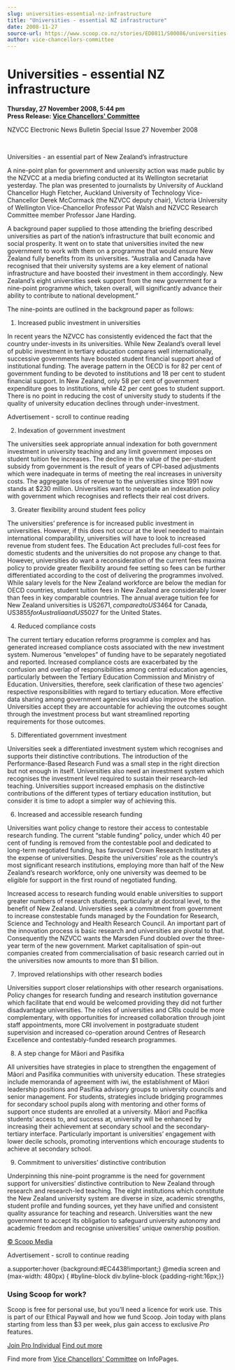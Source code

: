 ```yaml
---
slug: universities-essential-nz-infrastructure
title: "Universities - essential NZ infrastructure"
date: 2008-11-27
source-url: https://www.scoop.co.nz/stories/ED0811/S00086/universities-essential-nz-infrastructure.htm
author: vice-chancellors-committee
---
```

Universities - essential NZ infrastructure
==========================================

**Thursday, 27 November 2008, 5:44 pm**  
**Press Release: [Vice Chancellors' Committee](https://info.scoop.co.nz/Vice_Chancellors'_Committee)**

  
NZVCC Electronic News Bulletin Special Issue 27 November 2008

­­­

  
Universities - an essential part of New Zealand’s infrastructure

A nine-point plan for government and university action was made public by the NZVCC at a media briefing conducted at its Wellington secretariat yesterday. The plan was presented to journalists by University of Auckland Chancellor Hugh Fletcher, Auckland University of Technology Vice-Chancellor Derek McCormack (the NZVCC deputy chair), Victoria University of Wellington Vice-Chancellor Professor Pat Walsh and NZVCC Research Committee member Professor Jane Harding.

A background paper supplied to those attending the briefing described universities as part of the nation’s infrastructure that built economic and social prosperity. It went on to state that universities invited the new government to work with them on a programme that would ensure New Zealand fully benefits from its universities. “Australia and Canada have recognised that their university systems are a key element of national infrastructure and have boosted their investment in them accordingly. New Zealand’s eight universities seek support from the new government for a nine-point programme which, taken overall, will significantly advance their ability to contribute to national development.”

The nine-points are outlined in the background paper as follows:

1) Increased public investment in universities

In recent years the NZVCC has consistently evidenced the fact that the country under-invests in its universities. While New Zealand’s overall level of public investment in tertiary education compares well internationally, successive governments have boosted student financial support ahead of institutional funding. The average pattern in the OECD is for 82 per cent of government funding to be devoted to institutions and 18 per cent to student financial support. In New Zealand, only 58 per cent of government expenditure goes to institutions, while 42 per cent goes to student support. There is no point in reducing the cost of university study to students if the quality of university education declines through under-investment.

Advertisement - scroll to continue reading





2) Indexation of government investment

The universities seek appropriate annual indexation for both government investment in university teaching and any limit government imposes on student tuition fee increases. The decline in the value of the per-student subsidy from government is the result of years of CPI-based adjustments which were inadequate in terms of meeting the real increases in university costs. The aggregate loss of revenue to the universities since 1991 now stands at $230 million. Universities want to negotiate an indexation policy with government which recognises and reflects their real cost drivers.

3) Greater flexibility around student fees policy

The universities’ preference is for increased public investment in universities. However, if this does not occur at the level needed to maintain international comparability, universities will have to look to increased revenue from student fees. The Education Act precludes full-cost fees for domestic students and the universities do not propose any change to that. However, universities do want a reconsideration of the current fees maxima policy to provide greater flexibility around fee setting so fees can be further differentiated according to the cost of delivering the programmes involved. While salary levels for the New Zealand workforce are below the median for OECD countries, student tuition fees in New Zealand are considerably lower than fees in key comparable countries. The annual average tuition fee for New Zealand universities is US$2671, compared to US$3464 for Canada, US$3855 for Australia and US$5027 for the United States.

4) Reduced compliance costs

The current tertiary education reforms programme is complex and has generated increased compliance costs associated with the new investment system. Numerous “envelopes” of funding have to be separately negotiated and reported. Increased compliance costs are exacerbated by the confusion and overlap of responsibilities among central education agencies, particularly between the Tertiary Education Commission and Ministry of Education. Universities, therefore, seek clarification of these two agencies’ respective responsibilities with regard to tertiary education. More effective data sharing among government agencies would also improve the situation. Universities accept they are accountable for achieving the outcomes sought through the investment process but want streamlined reporting requirements for those outcomes.

5) Differentiated government investment

Universities seek a differentiated investment system which recognises and supports their distinctive contributions. The introduction of the Performance-Based Research Fund was a small step in the right direction but not enough in itself. Universities also need an investment system which recognises the investment level required to sustain their research-led teaching. Universities support increased emphasis on the distinctive contributions of the different types of tertiary education institution, but consider it is time to adopt a simpler way of achieving this.

6) Increased and accessible research funding

Universities want policy change to restore their access to contestable research funding. The current “stable funding” policy, under which 40 per cent of funding is removed from the contestable pool and dedicated to long-term negotiated funding, has favoured Crown Research Institutes at the expense of universities. Despite the universities’ role as the country’s most significant research institutions, employing more than half of the New Zealand’s research workforce, only one university was deemed to be eligible for support in the first round of negotiated funding.

Increased access to research funding would enable universities to support greater numbers of research students, particularly at doctoral level, to the benefit of New Zealand. Universities seek a commitment from government to increase constestable funds managed by the Foundation for Research, Science and Technology and Health Research Council. An important part of the innovation process is basic research and universities are pivotal to that. Consequently the NZVCC wants the Marsden Fund doubled over the three-year term of the new government. Market capitalisation of spin-out companies created from commercialisation of basic research carried out in the universities now amounts to more than $1 billion.

7) Improved relationships with other research bodies

Universities support closer relationships with other research organisations. Policy changes for research funding and research institution governance which facilitate that end would be welcomed providing they did not further disadvantage universities. The roles of universities and CRIs could be more complementary, with opportunities for increased collaboration through joint staff appointments, more CRI involvement in postgraduate student supervision and increased co-operation around Centres of Research Excellence and contestably-funded research programmes.

8) A step change for Mâori and Pasifika

All universities have strategies in place to strengthen the engagement of Mâori and Pasifika communities with university education. These strategies include memoranda of agreement with iwi, the establishment of Mâori leadership positions and Pasifika advisory groups to university councils and senior management. For students, strategies include bridging programmes for secondary school pupils along with mentoring and other forms of support once students are enrolled at a university. Mâori and Pacifika students’ access to, and success at, university will be enhanced by increasing their achievement at secondary school and the secondary-tertiary interface. Particularly important is universities’ engagement with lower decile schools, promoting interventions which encourage students to achieve at secondary school.

9) Commitment to universities’ distinctive contribution

Underpinning this nine-point programme is the need for government support for universities’ distinctive contribution to New Zealand through research and research-led teaching. The eight institutions which constitute the New Zealand university system are diverse in size, academic strengths, student profile and funding sources, yet they have unified and consistent quality assurance for teaching and research. Universities want the new government to accept its obligation to safeguard university autonomy and academic freedom and recognise universities’ unique ownership position.

  

[© Scoop Media](http://www.scoop.co.nz/about/terms.html)  

Advertisement - scroll to continue reading



a.supporter:hover {background:#EC4438!important;} @media screen and (max-width: 480px) { #byline-block div.byline-block {padding-right:16px;}}

### Using Scoop for work?

Scoop is free for personal use, but you’ll need a licence for work use. This is part of our Ethical Paywall and how we fund Scoop. Join today with plans starting from less than $3 per week, plus gain access to exclusive _Pro_ features.  
  
[Join Pro Individual](https://pro.scoop.co.nz/Individual/?from=ProIn24) [Find out more](https://pro.scoop.co.nz/using-scoop-for-work/?from=ProIn24)

Find more from [Vice Chancellors' Committee](https://info.scoop.co.nz/Vice_Chancellors'_Committee) on InfoPages.